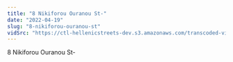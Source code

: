 ```yaml
---
title: "8 Nikiforou Ouranou St-"
date: "2022-04-19"
slug: "8-nikiforou-ouranou-st"
vidSrc: "https://ctl-hellenicstreets-dev.s3.amazonaws.com/transcoded-videos/8%20Nikiforou%20Ouranou%20St-.mp4"
---
```


8 Nikiforou Ouranou St-

